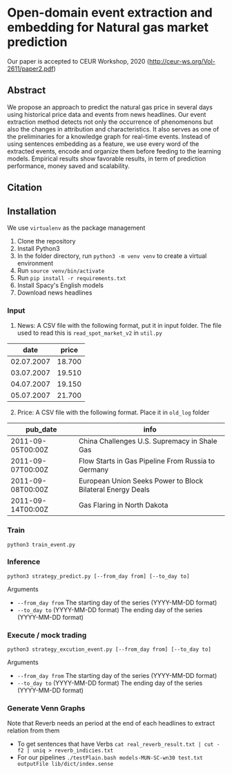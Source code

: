 # Open-domain event extraction and embedding for Natural gas market prediction

Our paper is accepted to CEUR Workshop, 2020 (http://ceur-ws.org/Vol-2611/paper2.pdf)

## Abstract
We propose an approach to predict the natural gas price in several days using historical price data and events from news headlines. Our event extraction method detects not only the occurrence of phenomenons but also the changes in attribution and characteristics. It also serves as one of the preliminaries for a knowledge graph for real-time events. Instead of using sentences embedding as a feature, we use every word of the extracted events, encode and organize them before feeding to the learning models. Empirical results show favorable results, in term of prediction performance, money saved and scalability.

## Citation

## Installation
We use `virtualenv` as the package management
1. Clone the repository
2. Install Python3
3. In the folder directory, run `python3 -m venv venv` to create a virtual environment
4. Run `source venv/bin/activate`
5. Run `pip install -r requirements.txt`
6. Install Spacy's English models
7. Download news headlines
### Input
1. News: A CSV file with the following format, put it in input folder. The file used to read this is `read_spot_market_v2` in `util.py`

| date       | price  |
|------------|--------|
| 02.07.2007 | 18.700 |
| 03.07.2007 | 19.510 |
| 04.07.2007 | 19.150 |
| 05.07.2007 | 21.700 |

2. Price: A CSV file with the following format. Place it in `old_log` folder

| pub_date          | info                                                       |
|-------------------|------------------------------------------------------------|
| 2011-09-05T00:00Z | China Challenges U.S. Supremacy in Shale Gas               |
| 2011-09-07T00:00Z | Flow Starts in Gas Pipeline From Russia to Germany         |
| 2011-09-08T00:00Z | European Union Seeks Power to Block Bilateral Energy Deals |
| 2011-09-14T00:00Z | Gas Flaring in North Dakota                                |

### Train
`python3 train_event.py`

### Inference
`python3 strategy_predict.py [--from_day from] [--to_day to]`

Arguments
- `--from_day from`
The starting day of the series (YYYY-MM-DD format)
- `--to_day to`
(YYYY-MM-DD format)
The ending day of the series (YYYY-MM-DD format)

### Execute / mock trading
`python3 strategy_excution_event.py [--from_day from] [--to_day to]`

Arguments
- `--from_day from`
The starting day of the series (YYYY-MM-DD format)
- `--to_day to`
(YYYY-MM-DD format)
The ending day of the series (YYYY-MM-DD format)

### Generate Venn Graphs
Note that Reverb needs an period at the end of each headlines to extract relation from them
- To get sentences that have Verbs
```cat real_reverb_result.txt | cut -f2 | uniq > reverb_indicies.txt```
- For our pipelines
```./testPlain.bash models-MUN-SC-wn30 test.txt outputFile lib/dict/index.sense```
